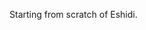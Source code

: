 Starting from scratch of Eshidi.

<!---
Eshidi/Eshidi is a ✨ special ✨ repository because its `README.md` (this file) appears on your GitHub profile.
You can click the Preview link to take a look at your changes.
--->
